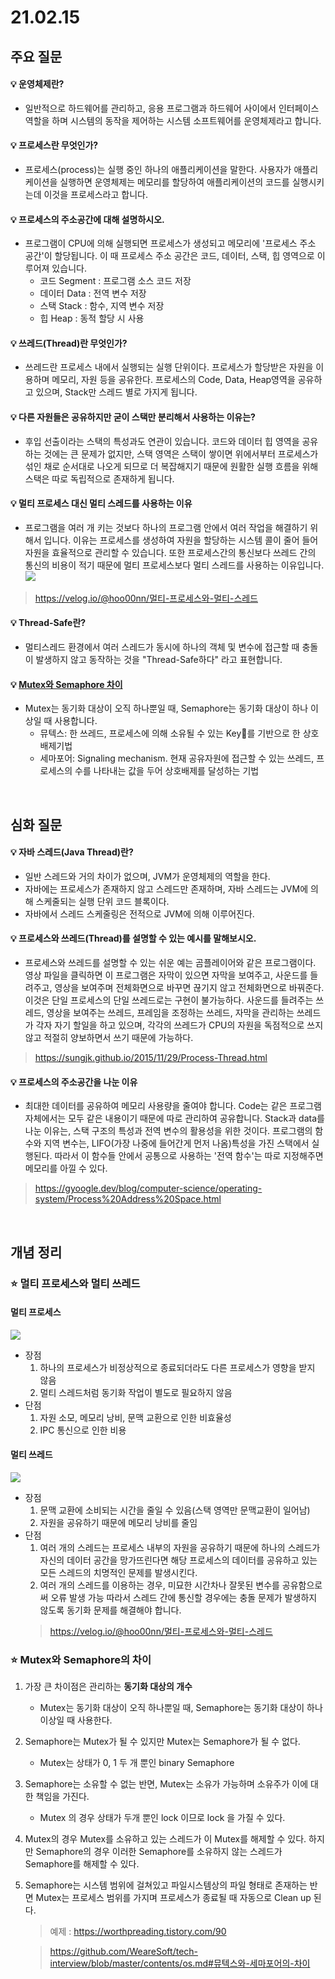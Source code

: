 # 21.02.15

## 주요 질문

#### 💡 운영체제란?
   * 일반적으로 하드웨어를 관리하고, 응용 프로그램과 하드웨어 사이에서 인터페이스 역할을 하며 시스템의 동작을 제어하는 시스템 소프트웨어를 운영체제라고 합니다.
   
#### 💡 프로세스란 무엇인가?
   *  프로세스(process)는 실행 중인 하나의 애플리케이션을 말한다. 사용자가 애플리케이션을 실행하면 운영체제는 메모리를 할당하여 애플리케이션의 코드를 실행시키는데 이것을 프로세스라고 합니다.

#### 💡 프로세스의 주소공간에 대해 설명하시오.
   * 프로그램이 CPU에 의해 실행되면 프로세스가 생성되고 메모리에 '프로세스 주소 공간'이 할당됩니다. 이 때 프로세스 주소 공간은 코드, 데이터, 스택, 힙 영역으로 이루어져 있습니다.
     * 코드 Segment : 프로그램 소스 코드 저장
     * 데이터 Data : 전역 변수 저장
     * 스택 Stack : 함수, 지역 변수 저장
     * 힙 Heap : 동적 할당 시 사용

#### 💡 쓰레드(Thread)란 무엇인가?
   * 쓰레드란 프로세스 내에서 실행되는 실행 단위이다. 프로세스가 할당받은 자원을 이용하며 메모리, 자원 등을 공유한다. 프로세스의 Code, Data, Heap영역을 공유하고 있으며, Stack만 스레드 별로 가지게 됩니다. 

#### 💡 다른 자원들은 공유하지만 굳이 스택만 분리해서 사용하는 이유는? 
   * 후입 선출이라는 스택의 특성과도 연관이 있습니다. 코드와 데이터 힙 영역을 공유하는 것에는 큰 문제가 없지만, 스택 영역은 스택이 쌓이면 위에서부터 프로세스가 섞인 채로 순서대로 나오게 되므로 더 복잡해지기 때문에 원활한 실행 흐름을 위해 스택은 따로 독립적으로 존재하게 됩니다. 

#### 💡 멀티 프로세스 대신 멀티 스레드를 사용하는 이유
   * 프로그램을 여러 개 키는 것보다 하나의 프로그램 안에서 여러 작업을 해결하기 위해서 입니다. 이유는 프로세스를 생성하여 자원을 할당하는 시스템 콜이 줄어 들어 자원을 효율적으로 관리할 수 있습니다. 또한 프로세스간의 통신보다 쓰레드 간의 통신의 비용이 적기 때문에 멀티 프로세스보다 멀티 스레드를 사용하는 이유입니다.
    <img src = "https://media.vlpt.us/images/hoo00nn/post/ac27535e-13fc-4bcc-8fdd-6e584998f059/image.png">
   > https://velog.io/@hoo00nn/멀티-프로세스와-멀티-스레드

#### 💡 Thread-Safe란?
   * 멀티스레드 환경에서 여러 스레드가 동시에 하나의 객체 및 변수에 접근할 때 충돌이 발생하지 않고 동작하는 것을 "Thread-Safe하다" 라고 표현합니다.


#### 💡 [Mutex와 Semaphore 차이](#-mutex와-semaphore의-차이)
   * Mutex는 동기화 대상이 오직 하나뿐일 때, Semaphore는 동기화 대상이 하나 이상일 때 사용합니다. 
      * 뮤텍스: 한 쓰레드, 프로세스에 의해 소유될 수 있는 Key🔑를 기반으로 한 상호배제기법
      * 세마포어: Signaling mechanism. 현재 공유자원에 접근할 수 있는 쓰레드, 프로세스의 수를 나타내는 값을 두어 상호배제를 달성하는 기법

<br/>

## 심화 질문

#### 💡 자바 스레드(Java Thread)란?
   * 일반 스레드와 거의 차이가 없으며, JVM가 운영체제의 역할을 한다.
   * 자바에는 프로세스가 존재하지 않고 스레드만 존재하며, 자바 스레드는 JVM에 의해 스케줄되는 실행 단위 코드 블록이다.
   * 자바에서 스레드 스케줄링은 전적으로 JVM에 의해 이루어진다.

#### 💡 프로세스와 쓰레드(Thread)를 설명할 수 있는 예시를 말해보시오.
   * 프로세스와 쓰레드를 설명할 수 있는 쉬운 예는 곰플레이어와 같은 프로그램이다. 영상 파일을 클릭하면 이 프로그램은 자막이 있으면 자막을 보여주고, 사운드를 들려주고, 영상을 보여주며 전체화면으로 바꾸면 끊기지 않고 전체화면으로 바꿔준다. 이것은 단일 프로세스의 단일 쓰레드로는 구현이 불가능하다. 사운드를 들려주는 쓰레드, 영상을 보여주는 쓰레드, 프레임을 조정하는 쓰레드, 자막을 관리하는 쓰레드가 각자 자기 할일을 하고 있으며, 각각의 쓰레드가 CPU의 자원을 독점적으로 쓰지 않고 적절히 양보하면서 쓰기 때문에 가능하다.
   > https://sungjk.github.io/2015/11/29/Process-Thread.html
  
#### 💡 프로세스의 주소공간을 나눈 이유
   * 최대한 데이터를 공유하여 메모리 사용량을 줄여야 합니다. Code는 같은 프로그램 자체에서는 모두 같은 내용이기 때문에 따로 관리하여 공유합니다. Stack과 data를 나눈 이유는, 스택 구조의 특성과 전역 변수의 활용성을 위한 것이다. 프로그램의 함수와 지역 변수는, LIFO(가장 나중에 들어간게 먼저 나옴)특성을 가진 스택에서 실행된다. 따라서 이 함수들 안에서 공통으로 사용하는 '전역 함수'는 따로 지정해주면 메모리를 아낄 수 있다.
   > https://gyoogle.dev/blog/computer-science/operating-system/Process%20Address%20Space.html

<br/>

## 개념 정리

### ⭐ 멀티 프로세스와 멀티 쓰레드
   #### 멀티 프로세스
   <img src = "https://media.vlpt.us/images/hoo00nn/post/04d6ff7a-2ff7-4338-b788-bc601a8191e3/image.png"><br>
   * 장점
      1. 하나의 프로세스가 비정상적으로 종료되더라도 다른 프로세스가 영향을 받지 않음
      2. 멀티 스레드처럼 동기화 작업이 별도로 필요하지 않음
   * 단점
      1. 자원 소모, 메모리 낭비, 문맥 교환으로 인한 비효율성
      2. IPC 통신으로 인한 비용

   #### 멀티 쓰레드
   <img src = "https://media.vlpt.us/images/hoo00nn/post/ac27535e-13fc-4bcc-8fdd-6e584998f059/image.png"><br>
   * 장점
      1. 문맥 교환에 소비되는 시간을 줄일 수 있음(스택 영역만 문맥교환이 일어남)
      2. 자원을 공유하기 때문에 메모리 낭비를 줄임
   * 단점
      1. 여러 개의 스레드는 프로세스 내부의 자원을 공유하기 때문에 하나의 스레드가 자신의 데이터 공간을 망가뜨린다면 해당 프로세스의 데이터를 공유하고 있는 모든 스레드의 치명적인 문제를 발생시킨다.
      2. 여러 개의 스레드를 이용하는 경우, 미묘한 시간차나 잘못된 변수를 공유함으로써 오류 발생 가능
따라서 스레드 간에 통신할 경우에는 충돌 문제가 발생하지 않도록 동기화 문제를 해결해야 합니다.
      > https://velog.io/@hoo00nn/멀티-프로세스와-멀티-스레드
### ⭐ Mutex와 Semaphore의 차이
   
   1. 가장 큰 차이점은 관리하는 **동기화 대상의 개수**
         * Mutex는 동기화 대상이 오직 하나뿐일 때, Semaphore는 동기화 대상이 하나 이상일 때 사용한다.
   2. Semaphore는 Mutex가 될 수 있지만 Mutex는 Semaphore가 될 수 없다.
         * Mutex는 상태가 0, 1 두 개 뿐인 binary Semaphore
   3. Semaphore는 소유할 수 없는 반면, Mutex는 소유가 가능하며 소유주가 이에 대한 책임을 가진다.
         * Mutex 의 경우 상태가 두개 뿐인 lock 이므로 lock 을 가질 수 있다.

   4. Mutex의 경우 Mutex를 소유하고 있는 스레드가 이 Mutex를 해제할 수 있다. 하지만 Semaphore의 경우 이러한 Semaphore를 소유하지 않는 스레드가 Semaphore를 해제할 수 있다.

   5. Semaphore는 시스템 범위에 걸쳐있고 파일시스템상의 파일 형태로 존재하는 반면 Mutex는 프로세스 범위를 가지며 프로세스가 종료될 때 자동으로 Clean up 된다.
      > 예제 : https://worthpreading.tistory.com/90
      
      > https://github.com/WeareSoft/tech-interview/blob/master/contents/os.md#뮤텍스와-세마포어의-차이
